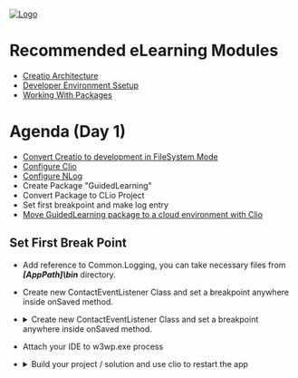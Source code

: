 [![Logo](https://www.creatio.com/sites/default/files/2019-10/creatio-main-logo.svg)](https://github.com/sindresorhus/awesome#readme)

# Recommended eLearning Modules 
- [Creatio Architecture](https://academy.creatio.com/online-courses/creatio-architecture)
- [Developer Environment Ssetup](https://academy.creatio.com/online-courses/developer-environment-setup)
- [Working With Packages](https://academy.creatio.com/online-courses/working-packages-creatio)


# Agenda (Day 1)
- [Convert Creatio to development in FileSystem Mode](https://github.com/kirillkrylov/ImagesAndPages/wiki/Enable-development-in-FileSystem-Mode) 
- [Configure Clio](https://github.com/Advance-Technologies-Foundation/clio/blob/master/README.md)
- [Configure NLog](https://github.com/kirillkrylov/ImagesAndPages/wiki/Custom-Logging-with-NLog)
- Create Package "GuidedLearning"
- Convert Package to CLio Project
- Set first breakpoint and make log entry
- [Move GuidedLearning package to a cloud environment with Clio](https://github.com/Advance-Technologies-Foundation/clio#installing-package)

## Set First Break Point
- Add reference to Common.Logging, you can take necessary files from _**[AppPath]\bin**_ directory.
- Create new ContactEventListener Class and set a breakpoint anywhere inside onSaved method.
- <details>
    <summary>Create new ContactEventListener Class and set a breakpoint anywhere inside onSaved method.</summary>

    ```C#
        using global::Common.Logging;
        using Terrasoft.Core;
        using Terrasoft.Core.Entities;
        using Terrasoft.Core.Entities.Events;

        namespace GuidedLearningClio.Files.cs.el
        {
            /// <summary>
            /// Listener for 'Contact' entity events.
            /// </summary>
            /// <seealso cref="Terrasoft.Core.Entities.Events.BaseEntityEventListener" />
            [EntityEventListener(SchemaName = "Contact")]
            class ContactEventListener : BaseEntityEventListener
            {
                private static readonly ILog _log = LogManager.GetLogger("GuidedLearningLogger");
                public override void OnSaved(object sender, EntityAfterEventArgs e)
                {
                    base.OnSaved(sender, e);
                    Entity entity = (Entity)sender;
                    UserConnection userConnection = entity.UserConnection;
                    
                    string message = $"Changing name for {entity.GetTypedColumnValue<string>("Name")}";
                    _log.Info(message);
                }
            }
        }
    ```
  </details>
  
- Attach your IDE to w3wp.exe process

- <details>
    <summary>Build your project / solution and use clio to restart the app</summary>

    ```text
    clio restart -e NameOfYourEnvironment
    ```
  </details>
